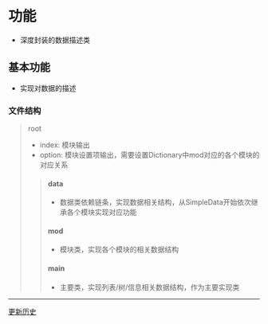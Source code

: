 # 功能
- 深度封装的数据描述类
## 基本功能
- 实现对数据的描述

### 文件结构
>root
> - index: 模块输出
> - option: 模块设置项输出，需要设置Dictionary中mod对应的各个模块的对应关系
> > #### data
> > - 数据类依赖链条，实现数据相关结构，从SimpleData开始依次继承各个模块实现对应功能
> > #### mod
> > - 模块类，实现各个模块的相关数据结构
> > #### main
> > - 主要类，实现列表/树/信息相关数据结构，作为主要实现类
---

[更新历史](./history.md)
